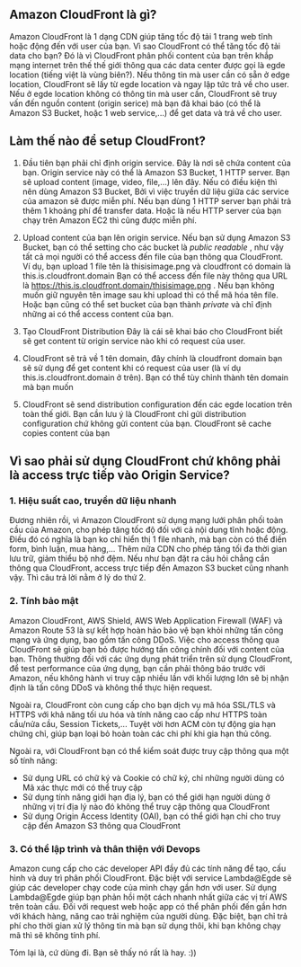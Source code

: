 ## Amazon CloudFront là gì?
Amazon CloudFront là 1 dạng CDN giúp tăng tốc độ tải 1 trang web tĩnh hoặc động đến với user của bạn.
Vì sao CloudFront có thể tăng tốc độ tải data cho bạn?
Đó là vì CloudFront phân phối content của bạn trên khắp mạng internet trên thế thế giới thông qua các data center được gọi là egde location (tiếng việt là vùng biên?).
Nếu thông tin mà user cần có sẵn ở edge location, CloudFront sẽ lấy từ egde location và ngay lập tức trả về cho user. Nếu  ở egde location không có thông tin mà user cần, CloudFront sẽ truy vấn đến nguồn content (origin serice) mà bạn đã khai báo (có thể là Amazon S3 Bucket, hoặc 1 web service,...) để get data và trả về cho user.

## Làm thế nào để setup CloudFront?
1. Đầu tiên bạn phải chỉ định origin service. Đây là nơi sẽ chứa content của bạn.
Origin service này có thể là Amazon S3 Bucket, 1 HTTP server. Bạn sẽ upload content (image, video, file,...) lên đây.
Nếu có điều kiện thì nên dùng Amazon S3 Bucket, Bởi vì việc truyền dữ liệu giữa các service của amazon sẽ được miễn phí.
Nếu bạn dùng 1 HTTP server bạn phải trả thêm 1 khoảng phí để transfer data. Hoặc là nếu HTTP server của bạn chạy trên Amazon EC2 thì cũng được miễn phí.

2. Upload content của bạn lên origin service. 
Nếu bạn sử dụng Amazon S3 Bucket, bạn có thể setting cho các bucket là *public readable* , như vậy tất cả mọi người có thể access đến file của bạn thông qua CloudFront.
Ví dụ, bạn upload 1 file tên là thisisimage.png và cloudfront có domain là this.is.cloudfront.domain
Bạn có thể access đến file này thông qua URL là https://this.is.cloudfront.domain/thisisimage.png . Nếu bạn không muốn giữ nguyên tên image sau khi upload thì có thể mã hóa tên file.
Hoặc bạn cũng có thể set bucket của bạn thành *private* và chỉ định những ai có thể access content của bạn.

3. Tạo CloudFront Distribution
Đây là cái sẽ khai báo cho CloudFront biết sẽ get content từ origin service nào khi có request của user.

4. CloudFront sẽ trả về 1 tên domain, đây chính là cloudfront domain bạn sẽ sử dụng để get content khi có request của user (là ví dụ this.is.cloudfront.domain ở trên). 
Bạn có thể tùy chỉnh thành tên domain mà bạn muốn

5. CloudFront sẽ send distribution configuration đến các egde location trên toàn thế giới.
Bạn cần lưu ý là CloudFront chỉ gửi distribution configuration chứ không gửi content của bạn.
CloudFront sẽ cache copies content của bạn

## Vì sao phải sử dụng CloudFront chứ không phải là access trực tiếp vào Origin Service?
### 1. Hiệu suất cao, truyền dữ liệu nhanh
Đương nhiên rồi, vì Amazon CloudFront sử dụng mạng lưới phân phối toàn cầu của Amazon, cho phép tăng tốc độ đối với cả nội dung tĩnh hoặc động.
Điều đó có nghĩa là bạn ko chỉ hiển thị 1 file nhanh, mà bạn còn có thể điền form, bình luận, mua hàng,...
Thêm nữa CDN cho phép tăng tối đa thời gian lưu trữ, giảm thiểu bộ nhớ đệm.
Nếu như bạn đặt ra câu hỏi chẳng cần thông qua CloudFront, access trực tiếp đến Amazon S3 bucket cũng nhanh vậy.
Thì câu trả lời nằm ở lý do thứ 2.

### 2. Tính bảo mật
Amazon CloudFront, AWS Shield, AWS Web Application Firewall (WAF) và Amazon Route 53 là sự kết hợp hoàn hảo bảo vệ bạn khỏi những tấn công mạng và ứng dụng, bao gồm tấn công DDoS.
Việc cho access thông qua CloudFront sẽ giúp bạn bỏ được hướng tấn công chính đối với content của bạn.
Thông thường đối với các ứng dụng phát triển trên sử dụng CloudFront, để test performance của ứng dụng, bạn cần phải thông báo trước với Amazon, nếu không hành vi truy cập nhiều lần với khối lượng lớn sẽ bị nhận định là tấn công DDoS và không thể thực hiện request.

Ngoài ra, CloudFront còn cung cấp cho bạn dịch vụ mã hóa SSL/TLS và HTTPS với khả năng tối ưu hóa và tính năng cao cấp như HTTPS toàn cầu/nửa cầu, Session Tickets,...
Tuyệt vời hơn ACM còn tự động gia hạn chứng chỉ, giúp bạn loại bỏ hoàn toàn các chi phí khi gia hạn thủ công.

Ngoài ra, với CloudFront bạn có thể kiểm soát được truy cập thông qua một số tính năng:
* Sử dụng URL có chữ ký và Cookie có chữ ký, chỉ những người dùng có Mã xác thực mới có thể truy cập
* Sử dụng tính năng giới hạn địa lý, bạn có thể giới hạn người dùng ở những vị trí địa lý nào đó không thể truy cập thông qua CloudFront
* Sử dụng Origin Access Identity (OAI), bạn có thể giới hạn chỉ cho truy cập đến Amazon S3 thông qua CloudFront

### 3. Có thể lập trình và thân thiện với Devops

Amazon cung cấp cho các developer API đầy đủ các tính năng để tạo, cấu hình và duy trì phân phối CloudFront.
Đặc biệt với service Lambda@Egde sẽ giúp các developer chạy code của mình chạy gần hơn với user.
Sử dụng Lambda@Egde giúp bạn phản hồi một cách nhanh nhất giữa các vị trí AWS trên toàn cầu.
Đối với request web hoặc app có thể phân phối đến gần hơn với khách hàng, năng cao trải nghiệm của người dùng.
Đặc biệt, bạn chỉ trả phí cho thời gian xử lý thông tin mà bạn sử dụng thôi, khi bạn không chạy mã thì sẽ không tính phí.


Tóm lại là, cứ dùng đi. Bạn sẽ thấy nó rất là hay. :))